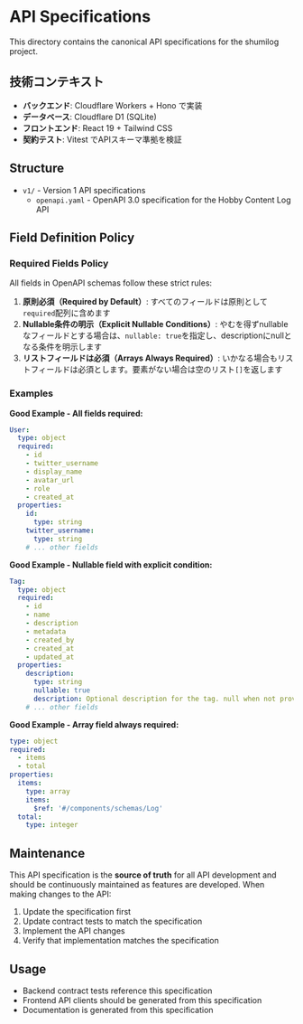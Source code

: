 # API Specifications

This directory contains the canonical API specifications for the shumilog project.

## 技術コンテキスト

- **バックエンド**: Cloudflare Workers + Hono で実装
- **データベース**: Cloudflare D1 (SQLite)
- **フロントエンド**: React 19 + Tailwind CSS
- **契約テスト**: Vitest でAPIスキーマ準拠を検証

## Structure

- `v1/` - Version 1 API specifications
  - `openapi.yaml` - OpenAPI 3.0 specification for the Hobby Content Log API

## Field Definition Policy

### Required Fields Policy

All fields in OpenAPI schemas follow these strict rules:

1. **原則必須（Required by Default）**: すべてのフィールドは原則として`required`配列に含めます
2. **Nullable条件の明示（Explicit Nullable Conditions）**: やむを得ずnullableなフィールドとする場合は、`nullable: true`を指定し、descriptionにnullとなる条件を明示します
3. **リストフィールドは必須（Arrays Always Required）**: いかなる場合もリストフィールドは必須とします。要素がない場合は空のリスト`[]`を返します

### Examples

**Good Example - All fields required:**
```yaml
User:
  type: object
  required:
    - id
    - twitter_username
    - display_name
    - avatar_url
    - role
    - created_at
  properties:
    id:
      type: string
    twitter_username:
      type: string
    # ... other fields
```

**Good Example - Nullable field with explicit condition:**
```yaml
Tag:
  type: object
  required:
    - id
    - name
    - description
    - metadata
    - created_by
    - created_at
    - updated_at
  properties:
    description:
      type: string
      nullable: true
      description: Optional description for the tag. null when not provided by user.
    # ... other fields
```

**Good Example - Array field always required:**
```yaml
type: object
required:
  - items
  - total
properties:
  items:
    type: array
    items:
      $ref: '#/components/schemas/Log'
  total:
    type: integer
```

## Maintenance

This API specification is the **source of truth** for all API development and should be continuously maintained as features are developed. When making changes to the API:

1. Update the specification first
2. Update contract tests to match the specification
3. Implement the API changes
4. Verify that implementation matches the specification

## Usage

- Backend contract tests reference this specification
- Frontend API clients should be generated from this specification
- Documentation is generated from this specification